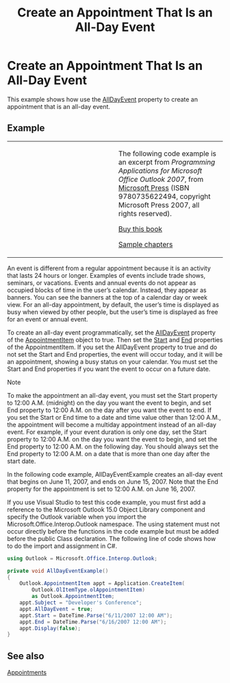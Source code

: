 ﻿---
title: 'Create an Appointment That Is an All-Day Event'
TOCTitle: 'Create an Appointment That Is an All-Day Event'
ms:assetid: a0d3baeb-6ed5-41b6-bef5-d6c1bb56fee3
ms:mtpsurl: https://msdn.microsoft.com/en-us/library/Ff184629(v=office.15)
ms:contentKeyID: 55119806
ms.date: 07/24/2014
mtps_version: v=office.15
dev_langs:
- csharp
---

# Create an Appointment That Is an All-Day Event

This example shows how use the [AllDayEvent](https://msdn.microsoft.com/en-us/library/bb610279\(v=office.15\)) property to create an appointment that is an all-day event.

## Example

<table>
<colgroup>
<col style="width: 50%" />
<col style="width: 50%" />
</colgroup>
<tbody>
<tr class="odd">
<td><p></p></td>
<td><p>The following code example is an excerpt from <em>Programming Applications for Microsoft Office Outlook 2007</em>, from <a href="http://www.microsoft.com/learning/books/default.mspx">Microsoft Press</a> (ISBN 9780735622494, copyright Microsoft Press 2007, all rights reserved).</p>
<p><a href="http://www.amazon.com/gp/product/0735622493?ie=utf8%26tag=msmsdn-20%26linkcode=as2%26camp=1789%26creative=9325%26creativeasin=0735622493">Buy this book</a></p>
<p><a href="https://msdn.microsoft.com/en-us/library/cc513844(v=office.15)">Sample chapters</a></p></td>
</tr>
</tbody>
</table>


An event is different from a regular appointment because it is an activity that lasts 24 hours or longer. Examples of events include trade shows, seminars, or vacations. Events and annual events do not appear as occupied blocks of time in the user’s calendar. Instead, they appear as banners. You can see the banners at the top of a calendar day or week view. For an all-day appointment, by default, the user’s time is displayed as busy when viewed by other people, but the user’s time is displayed as free for an event or annual event.

To create an all-day event programmatically, set the [AllDayEvent](https://msdn.microsoft.com/en-us/library/bb610279\(v=office.15\)) property of the [AppointmentItem](https://msdn.microsoft.com/en-us/library/bb645611\(v=office.15\)) object to true. Then set the [Start](https://msdn.microsoft.com/en-us/library/bb647263\(v=office.15\)) and [End](https://msdn.microsoft.com/en-us/library/bb623715\(v=office.15\)) properties of the AppointmentItem. If you set the AllDayEvent property to true and do not set the Start and End properties, the event will occur today, and it will be an appointment, showing a busy status on your calendar. You must set the Start and End properties if you want the event to occur on a future date.


> [!NOTE]
> <P>To make the appointment an all-day event, you must set the Start property to 12:00 A.M. (midnight) on the day you want the event to begin, and set End property to 12:00 A.M. on the day after you want the event to end. If you set the Start or End time to a date and time value other than 12:00 A.M., the appointment will become a multiday appointment instead of an all-day event. For example, if your event duration is only one day, set the Start property to 12:00 A.M. on the day you want the event to begin, and set the End property to 12:00 A.M. on the following day. You should always set the End property to 12:00 A.M. on a date that is more than one day after the start date.</P>



In the following code example, AllDayEventExample creates an all-day event that begins on June 11, 2007, and ends on June 15, 2007. Note that the End property for the appointment is set to 12:00 A.M. on June 16, 2007.

If you use Visual Studio to test this code example, you must first add a reference to the Microsoft Outlook 15.0 Object Library component and specify the Outlook variable when you import the Microsoft.Office.Interop.Outlook namespace. The using statement must not occur directly before the functions in the code example but must be added before the public Class declaration. The following line of code shows how to do the import and assignment in C\#.

```csharp
using Outlook = Microsoft.Office.Interop.Outlook;
```

```csharp
private void AllDayEventExample()
{
    Outlook.AppointmentItem appt = Application.CreateItem(
        Outlook.OlItemType.olAppointmentItem)
        as Outlook.AppointmentItem;
    appt.Subject = "Developer's Conference";
    appt.AllDayEvent = true;
    appt.Start = DateTime.Parse("6/11/2007 12:00 AM");
    appt.End = DateTime.Parse("6/16/2007 12:00 AM");
    appt.Display(false);
}
```

## See also



[Appointments](appointments.md)

